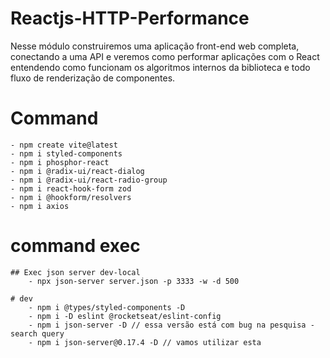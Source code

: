 # Reactjs-HTTP-Performance
Nesse módulo construiremos uma aplicação front-end web completa, conectando a uma API e veremos como performar aplicações com o React entendendo como funcionam os algoritmos internos da biblioteca e todo fluxo de renderização de componentes.

# Command
    - npm create vite@latest
    - npm i styled-components
    - npm i phosphor-react
    - npm i @radix-ui/react-dialog
    - npm i @radix-ui/react-radio-group
    - npm i react-hook-form zod
    - npm i @hookform/resolvers
    - npm i axios 

# command exec
    ## Exec json server dev-local
        - npx json-server server.json -p 3333 -w -d 500
    
    # dev
        - npm i @types/styled-components -D
        - npm i -D eslint @rocketseat/eslint-config
        - npm i json-server -D // essa versão está com bug na pesquisa - search query
        - npm i json-server@0.17.4 -D // vamos utilizar esta